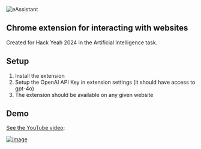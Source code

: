 ![eAssistant](https://github.com/user-attachments/assets/17e7868f-d1c1-411a-8f60-91052eb74309)

## Chrome extension for interacting with websites

Created for Hack Yeah 2024 in the Artificial Intelligence task.

## Setup

1. Install the extension
2. Setup the OpenAI API Key in extension settings (it should have access to gpt-4o)
3. The extension should be available on any given website

## Demo

[See the YouTube video](https://www.youtube.com/watch?v=H1ILOTKTmuw):

[![image](https://github.com/user-attachments/assets/833059c1-7d58-44e5-a9f0-5d3aafa403fa)](https://www.youtube.com/watch?v=H1ILOTKTmuw)
